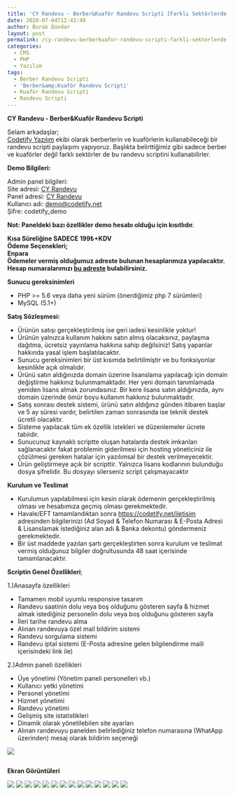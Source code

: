 ```yaml
---
title: 'CY Randevu - Berber&Kuaför Randevu Scripti [Farklı Sektörlerde Kullanılabilir]'
date: 2020-07-04T12:43:49
author: Burak Dündar
layout: post
permalink: /cy-randevu-berberkuafor-randevu-scripti-farkli-sektorlerde-kullanilabilir/
categories:
  - CMS
  - PHP
  - Yazılım
tags:
  - Berber Randevu Scripti
  - 'Berber&amp;Kuaför Randevu Scripti'
  - Kuaför Randevu Scripti
  - Randevu Scripti
---
```

<strong>CY Randevu - Berber&Kuaför Randevu Scripti</strong>

Selam arkadaşlar;  
<a href="https://codetify.net" target="_blank">Codetify Yazılım</a> ekibi olarak berberlerin ve kuaförlerin kullanabileceği bir randevu scripti paylaşımı yapıyoruz. Başlıkta belirttiğimiz gibi sadece berber ve kuaförler değil farklı sektörler de bu randevu scriptini kullanabilirler.

**Demo Bilgileri:**  

Admin panel bilgileri:  
Site adresi: <a href="https://demo.codetify.net/cy-randevu/" target="_blank">CY Randevu</a>  
Panel adresi: <a href="https://demo.codetify.net/cy-randevu/panel" target="_blank">CY Randevu</a>  
Kullanıcı adı: <demo@codetify.net>  
Şifre: codetify_demo

**Not: Paneldeki bazı özellikler demo hesabı olduğu için kısıtlıdır.**

<strong>Kısa Süreliğine SADECE 199₺+KDV</strong><br /><strong><strong>Ödeme Seçenekleri;</strong><br /><strong>Enpara</strong></strong><br /><strong>Ödemeler vermiş olduğumuz adreste bulunan hesaplarımıza yapılacaktır. Hesap numaralarımızı </strong><a href="https://codetify.net/hakkimizda" target="_blank" ><strong>bu adreste</strong></a><strong> bulabilirsiniz.</strong>

**Sunucu gereksinimleri**

* PHP >= 5.6 veya daha yeni sürüm (önerdiğimiz php 7 sürümleri)
* MySQL (5.1+)

**Satış Sözleşmesi:**

* Ürünün satışı gerçekleştirilmiş ise geri iadesi kesinlikle yoktur!
* Ürünün yalnızca kullanım hakkını satın almış olacaksınız, paylaşma dağıtma, ücretsiz yayınlama hakkına sahip değilsiniz! Satış yapanlar hakkında yasal işlem başlatılacaktır.
* Sunucu gereksinimleri bir üst kısımda belirtilmiştir ve bu fonksiyonlar kesinlikle açık olmalıdır.
* Ürünü satın aldığınızda domain üzerine lisanslama yapılacağı için domain değiştirme hakkınız bulunmamaktadır. Her yeni domain tanımlamada yeniden lisans almak zorundasınız. Bir kere lisans satın aldığınızda, aynı domain üzerinde ömür boyu kullanım hakkınız bulunmaktadır.
* Satış sonrası destek sistemi, ürünü satın aldığınız günden itibaren başlar ve 5 ay süresi vardır, belirtilen zaman sonrasında ise teknik destek ücretli olacaktır.
* Sisteme yapılacak tüm ek özellik istekleri ve düzenlemeler ücrete tabiidir.
* Sunucunuz kaynaklı scriptte oluşan hatalarda destek imkanları sağlanacaktır fakat problemin giderilmesi için hosting yöneticiniz ile çözülmesi gereken hatalar için yazılımsal bir destek verilmeyecektir.
* Ürün geliştirmeye açık bir scripttir. Yalnızca lisans kodlarının bulunduğu dosya şifrelidir. Bu dosyayı silerseniz script çalışmayacaktır

**Kurulum ve Teslimat**

* Kurulumun yapılabilmesi için kesin olarak ödemenin gerçekleştirilmiş olması ve hesabımıza geçmiş olması gerekmektedir.
* Havale/EFT tamamlandıktan sonra <a href="https://codetify.net/iletisim" target="_blank">https://codetify.net/iletisim</a> adresinden bilgilerinizi (Ad Soyad & Telefon Numarası & E-Posta Adresi & Lisanslamak istediğiniz alan adı & Banka dekontu) göndermeniz gerekmektedir.
* Bir üst maddede yazılan şartı gerçekleştirten sonra kurulum ve teslimat vermiş olduğunuz bilgiler doğrultusunda 48 saat içerisinde tamamlanacaktır.

**Scriptin Genel Özellikleri**;

1.)Anasayfa özellikleri

* Tamamen mobil uyumlu responsive tasarım
* Randevu saatinin dolu veya boş olduğunu gösteren sayfa & hizmet almak istediğiniz personelin dolu veya boş olduğunu gösteren sayfa
* İleri tarihe randevu alma
* Alınan randevuya özel mail bildirim sistemi
* Randevu sorgulama sistemi
* Randevu iptal sistemi (E-Posta adresine gelen bilgilendirme maili içerisindeki link ile)

2.)Admin paneli özellikleri

* Üye yönetimi (Yönetim paneli personelleri vb.)
* Kullanıcı yetki yönetimi
* Personel yönetimi
* Hizmet yönetimi
* Randevu yönetimi
* Gelişmiş site istatistikleri
* Dinamik olarak yönetilebilen site ayarları
* Alınan randevuyu panelden belirlediğiniz telefon numarasına (WhatApp üzerinden) mesaj olarak bildirim seçeneği

<img src="https://cdn.r10.net/editor/103319/1343712022.png" class="img-fluid">

![]()

**Ekran Görüntüleri**

<img src="https://cdn.r10.net/editor/103319/1148340279.png" class="img-fluid">

<img src="https://cdn.r10.net/editor/103319/406524284.png" class="img-fluid">

<img src="https://cdn.r10.net/editor/103319/3494073802.png" class="img-fluid">

<img src="https://cdn.r10.net/editor/103319/861474948.png" class="img-fluid">

<img src="https://cdn.r10.net/editor/103319/2162672726.png" class="img-fluid">

<img src="https://cdn.r10.net/editor/103319/1262186255.png" class="img-fluid">

<img src="https://cdn.r10.net/editor/103319/3620053590.png" class="img-fluid">

<img src="https://cdn.r10.net/editor/103319/3991407217.png" class="img-fluid">

<img src="https://cdn.r10.net/editor/103319/3832243074.png" class="img-fluid">

<img src="https://cdn.r10.net/editor/103319/571721204.png" class="img-fluid">

<img src="https://cdn.r10.net/editor/103319/3833435432.png" class="img-fluid">

<img src="https://cdn.r10.net/editor/103319/803623728.png" class="img-fluid">

<img src="https://cdn.r10.net/editor/103319/1479845827.png" class="img-fluid">

<img src="https://cdn.r10.net/editor/103319/725806980.png" class="img-fluid">